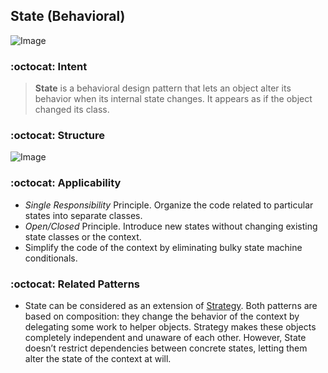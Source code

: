 ## State (Behavioral)
![Image](https://refactoring.guru/images/patterns/content/state/state-en.png?id=c323fb8c54e2d57bebf4806c087afb07)

### :octocat: Intent
>**State** is a behavioral design pattern that lets an object alter its behavior when its internal state changes. It appears as if the object changed its class.

### :octocat: Structure
![Image](https://refactoring.guru/images/patterns/diagrams/state/structure-en.png?id=38c5cc3a610a201e5bc26a441c63d327)

### :octocat: Applicability 
- *Single Responsibility* Principle. Organize the code related to particular states into separate classes.
- *Open/Closed* Principle. Introduce new states without changing existing state classes or the context.
- Simplify the code of the context by eliminating bulky state machine conditionals.

### :octocat: Related Patterns
- State can be considered as an extension of [Strategy](https://github.com/armleung/udemy-design-pattern/tree/master/Stragegy). Both patterns are based on composition: they change the behavior of the context by delegating some work to helper objects. Strategy makes these objects completely independent and unaware of each other. However, State doesn’t restrict dependencies between concrete states, letting them alter the state of the context at will.